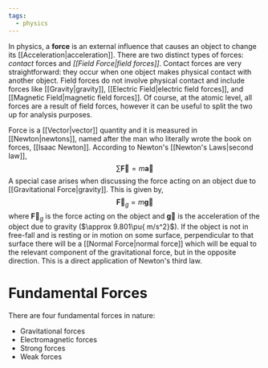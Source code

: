 ```yaml
---
tags:
  - physics
---
```

In physics, a **force** is an external influence that causes an object to change its [[Acceleration|acceleration]]. There are two distinct types of forces: *contact* forces and *[[Field Force|field forces]]*. Contact forces are very straightforward: they occur when one object makes physical contact with another object. Field forces do not involve physical contact and include forces like [[Gravity|gravity]], [[Electric Field|electric field forces]], and [[Magnetic Field|magnetic field forces]]. Of course, at the atomic level, all forces are a result of field forces, however it can be useful to split the two up for analysis purposes. 

Force is a [[Vector|vector]] quantity and it is measured in [[Newton|newtons]], named after the man who literally wrote the book on forces, [[Isaac Newton]]. According to Newton's [[Newton's Laws|second law]],
$$
\sum \mathbf{\vec{F}}=m\mathbf{\vec{a}}
$$
A special case arises when discussing the force acting on an object due to [[Gravitational Force|gravity]]. This is given by,
$$
\mathbf{\vec{F}}_{g}=m\mathbf{\vec{g}}
$$
where $\mathbf{\vec{F}}_{g}$ is the force acting on the object and $\mathbf{\vec{g}}$ is the acceleration of the object due to gravity ($\approx 9.801\pu{ m/s^2}$). If the object is not in free-fall and is resting or in motion on some surface, perpendicular to that surface there will be a [[Normal Force|normal force]] which will be equal to the relevant component of the gravitational force, but in the opposite direction. This is a direct application of Newton's third law.

# Fundamental Forces

There are four fundamental forces in nature:
- Gravitational forces
- Electromagnetic forces
- Strong forces
- Weak forces